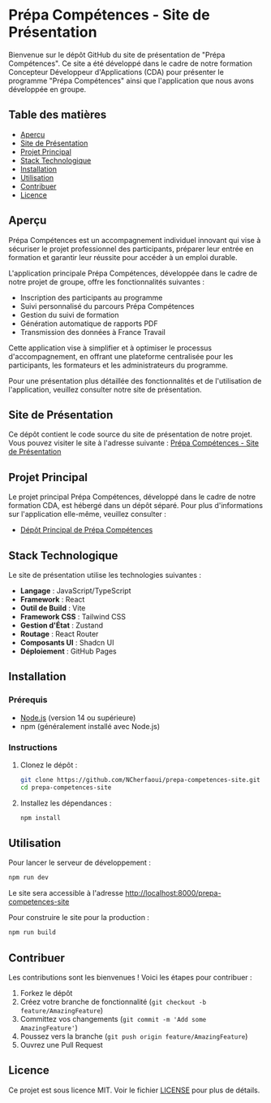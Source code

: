 # Prépa Compétences - Site de Présentation

Bienvenue sur le dépôt GitHub du site de présentation de "Prépa Compétences". Ce site a été développé dans le cadre de notre formation Concepteur Développeur d'Applications (CDA) pour présenter le programme "Prépa Compétences" ainsi que l'application que nous avons développée en groupe.

## Table des matières

- [Aperçu](#aperçu)
- [Site de Présentation](#site-de-présentation)
- [Projet Principal](#projet-principal)
- [Stack Technologique](#stack-technologique)
- [Installation](#installation)
- [Utilisation](#utilisation)
- [Contribuer](#contribuer)
- [Licence](#licence)

## Aperçu

Prépa Compétences est un accompagnement individuel innovant qui vise à sécuriser le projet professionnel des participants, préparer leur entrée en formation et garantir leur réussite pour accéder à un emploi durable.

L'application principale Prépa Compétences, développée dans le cadre de notre projet de groupe, offre les fonctionnalités suivantes :

- Inscription des participants au programme
- Suivi personnalisé du parcours Prépa Compétences
- Gestion du suivi de formation
- Génération automatique de rapports PDF
- Transmission des données à France Travail

Cette application vise à simplifier et à optimiser le processus d'accompagnement, en offrant une plateforme centralisée pour les participants, les formateurs et les administrateurs du programme.

Pour une présentation plus détaillée des fonctionnalités et de l'utilisation de l'application, veuillez consulter notre site de présentation.

## Site de Présentation

Ce dépôt contient le code source du site de présentation de notre projet. Vous pouvez visiter le site à l'adresse suivante : [Prépa Compétences - Site de Présentation](https://ncherfaoui.github.io/prepa-competences-site/)

## Projet Principal

Le projet principal Prépa Compétences, développé dans le cadre de notre formation CDA, est hébergé dans un dépôt séparé. Pour plus d'informations sur l'application elle-même, veuillez consulter :

- [Dépôt Principal de Prépa Compétences](https://github.com/CDA29/prepa_competences)

## Stack Technologique

Le site de présentation utilise les technologies suivantes :

- **Langage** : JavaScript/TypeScript
- **Framework** : React
- **Outil de Build** : Vite
- **Framework CSS** : Tailwind CSS
- **Gestion d'État** : Zustand
- **Routage** : React Router
- **Composants UI** : Shadcn UI
- **Déploiement** : GitHub Pages

## Installation

### Prérequis

- [Node.js](https://nodejs.org/) (version 14 ou supérieure)
- npm (généralement installé avec Node.js)

### Instructions

1. Clonez le dépôt :
   ```sh
   git clone https://github.com/NCherfaoui/prepa-competences-site.git
   cd prepa-competences-site
   ```

2. Installez les dépendances :
   ```sh
   npm install
   ```

## Utilisation

Pour lancer le serveur de développement :

```sh
npm run dev
```

Le site sera accessible à l'adresse [http://localhost:8000/prepa-competences-site](http://localhost:8000/prepa-competences-site/)

Pour construire le site pour la production :

```sh
npm run build
```

## Contribuer

Les contributions sont les bienvenues ! Voici les étapes pour contribuer :

1. Forkez le dépôt
2. Créez votre branche de fonctionnalité (`git checkout -b feature/AmazingFeature`)
3. Committez vos changements (`git commit -m 'Add some AmazingFeature'`)
4. Poussez vers la branche (`git push origin feature/AmazingFeature`)
5. Ouvrez une Pull Request

## Licence

Ce projet est sous licence MIT. Voir le fichier [LICENSE](./LICENSE) pour plus de détails.
